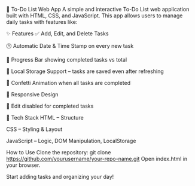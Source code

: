 📌 To-Do List Web App
A simple and interactive To-Do List web application built with HTML, CSS, and JavaScript.
This app allows users to manage daily tasks with features like:

✨ Features
✅ Add, Edit, and Delete Tasks

🕒 Automatic Date & Time Stamp on every new task

🎯 Progress Bar showing completed tasks vs total

🧠 Local Storage Support – tasks are saved even after refreshing

🎉 Confetti Animation when all tasks are completed

📱 Responsive Design

🚫 Edit disabled for completed tasks

💾 Tech Stack
HTML – Structure

CSS – Styling & Layout

JavaScript – Logic, DOM Manipulation, LocalStorage

How to Use
Clone the repository:
git clone https://github.com/yourusername/your-repo-name.git
Open index.html in your browser.

Start adding tasks and organizing your day!
